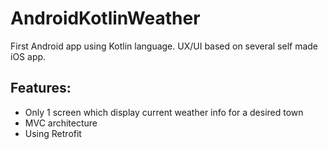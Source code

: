 # AndroidKotlinWeather

First Android app using Kotlin language. 
UX/UI based on several self made iOS app.

## Features:
- Only 1 screen which display current weather info for a desired town
- MVC architecture
- Using Retrofit
